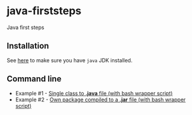# java-firststeps

Java first steps

## Installation

See [here](JAVA.md) to make sure you have `java` JDK installed.

## Command line

* Example #1 - [Single class to **.java** file (with bash wrapper script)](01-command-line/example01/README.md)
* Example #2 - [Own package compiled to a **.jar** file (with bash wrapper script)](01-command-line/example01/README.md)
